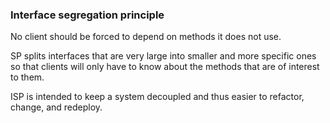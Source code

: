### Interface segregation principle

No client should be forced to depend on methods it does not use.

SP splits interfaces that are very large into smaller and more specific ones so that clients will only have to know about the methods that are of interest to them. 

ISP is intended to keep a system decoupled and thus easier to refactor, change, and redeploy.

